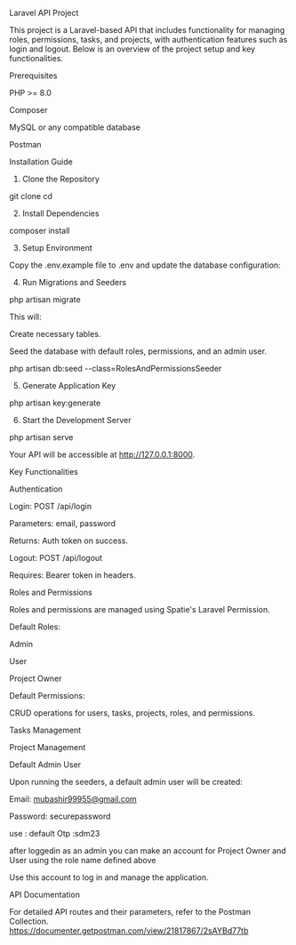 Laravel API Project

This project is a Laravel-based API that includes functionality for managing roles, permissions, tasks, and projects, with authentication features such as login and logout. Below is an overview of the project setup and key functionalities.

Prerequisites

PHP >= 8.0

Composer

MySQL or any compatible database

Postman

Installation Guide

1. Clone the Repository

git clone <repository-url>
cd <repository-folder>

2. Install Dependencies

composer install

3. Setup Environment

Copy the .env.example file to .env and update the database configuration:



4. Run Migrations and Seeders

php artisan migrate 

This will:

Create necessary tables.

Seed the database with default roles, permissions, and an admin user.

php artisan db:seed --class=RolesAndPermissionsSeeder


5. Generate Application Key

php artisan key:generate

6. Start the Development Server

php artisan serve

Your API will be accessible at http://127.0.0.1:8000.

Key Functionalities

Authentication

Login: POST /api/login

Parameters: email, password

Returns: Auth token on success.

Logout: POST /api/logout

Requires: Bearer token in headers.

Roles and Permissions

Roles and permissions are managed using Spatie's Laravel Permission.

Default Roles:

Admin

User

Project Owner

Default Permissions:

CRUD operations for users, tasks, projects, roles, and permissions.

Tasks Management

Project Management



Default Admin User

Upon running the seeders, a default admin user will be created:

Email: mubashir99955@gmail.com

Password: securepassword

use : default Otp :sdm23

after loggedin as an admin you can make an account for Project Owner and User using the role name defined above

Use this account to log in and manage the application.

API Documentation

For detailed API routes and their parameters, refer to the Postman Collection.
https://documenter.getpostman.com/view/21817867/2sAYBd77tb

